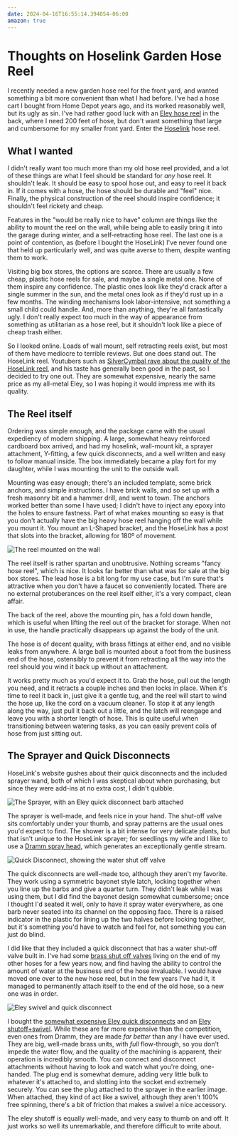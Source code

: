 ```yaml
---
date: 2024-04-16T16:55:14.394054-06:00
amazon: true
---
```


# Thoughts on Hoselink Garden Hose Reel

I recently needed a new garden hose reel for the front yard, and wanted something a bit more convenient than what I had before. I've had a hose cart I bought from Home Depot years ago, and its worked reasonably well, but its ugly as sin. I've had rather good luck with an [Eley hose reel](https://www.eleyhosereels.com) in the back, where I need 200 feet of hose, but don't want something that large and cumbersome for my smaller front yard. Enter the [Hoselink](https://www.hoselink.com) hose reel.

## What I wanted

I didn't really want too much more than my old hose reel provided, and a lot of these things are what I feel should be standard for _any_ hose reel. It shouldn't leak. It should be easy to spool hose out, and easy to reel it back in. If it comes with a hose, the hose should be durable and "feel" nice. Finally, the physical construction of the reel should inspire confidence; it shouldn't feel rickety and cheap.

Features in the "would be really nice to have" column are things like the ability to mount the reel on the wall, while being able to easily bring it into the garage during winter, and a self-retracting hose reel. The last one is a point of contention, as (before I bought the HoseLink) I've never found one that held up particularly well, and was quite averse to them, despite wanting them to work.

Visiting big box stores, the options are scarce. There are usually a few cheap, plastic hose reels for sale, and maybe a single metal one. None of them inspire any confidence. The plastic ones look like they'd crack after a single summer in the sun, and the metal ones look as if they'd rust up in a few months. The winding mechanisms look labor-intensive, not something a small child could handle. And, more than anything, they're all fantastically ugly. I don't really expect too much in the way of appearance from something as utilitarian as a hose reel, but it shouldn't look like a piece of cheap trash either.

So I looked online. Loads of wall mount, self retracting reels exist, but most of them have mediocre to terrible reviews. But one does stand out. The HoseLink reel. Youtubers such as [SilverCymbal rave about the quality of the HoseLink reel](https://www.youtube.com/watch?v=OKnZG2o97H4), and his taste has generally been good in the past, so I decided to try one out. They are somewhat expensive, nearly the same price as my all-metal Eley, so I was hoping it would impress me with its quality.

## The Reel itself

Ordering was simple enough, and the package came with the usual expediency of modern shipping. A large, somewhat heavy reinforced cardboard box arrived, and had my hoselink, wall-mount kit, a sprayer attachment, Y-fitting, a few quick disconnects, and a well written and easy to follow manual inside. The box immediately became a play fort for my daughter, while I was mounting the unit to the outside wall.

Mounting was easy enough; there's an included template, some brick anchors, and simple instructions. I have brick walls, and so set up with a fresh masonry bit and a hammer drill, and went to town. The anchors worked better than some I have used; I didn't have to inject any epoxy into the holes to ensure fastness. Part of what makes mounting so easy is that you don't actually have the big heavy hose reel hanging off the wall while you mount it. You mount an L-Shaped bracket, and the HoseLink has a post that slots into the bracket, allowing for 180º of movement.

![The reel mounted on the wall](/postimages/hoselink.jpg)

The reel itself is rather spartan and unobtrusive. Nothing screams "fancy hose reel", which is nice. It looks far better than what was for sale at the big box stores. The lead hose is a bit long for my use case, but I'm sure that's attractive when you don't have a faucet so conveniently located. There are no external protuberances on the reel itself either, it's a very compact, clean affair.

The back of the reel, above the mounting pin, has a fold down handle, which is useful when lifting the reel out of the bracket for storage. When not in use, the handle practically disappears up against the body of the unit.

The hose is of decent quality, with brass fittings at either end, and no visible leaks from anywhere. A large ball is mounted about a foot from the business end of the hose, ostensibly to prevent it from retracting all the way into the reel should you wind it back up without an attachment.

It works pretty much as you'd expect it to. Grab the hose, pull out the length you need, and it retracts a couple inches and then locks in place. When it's time to reel it back in, just give it a gentle tug, and the reel will start to wind the hose up, like the cord on a vacuum cleaner. To stop it at any length along the way, just pull it back out a little, and the latch will reengage and leave you with a shorter length of hose. This is quite useful when transitioning between watering tasks, as you can easily prevent coils of hose from just sitting out.

## The Sprayer and Quick Disconnects

HoseLink's website gushes about their quick disconnects and the included sprayer wand, both of which I was skeptical about when purchasing, but since they were add-ins at no extra cost, I didn't quibble.

![The Sprayer, with an Eley quick disconnect barb attached](/postimages/hoselink-sprayer.jpg)

The sprayer is well-made, and feels nice in your hand. The shut-off valve sits comfortably under your thumb, and spray patterns are the usual ones you'd expect to find. The shower is a bit intense for very delicate plants, but that isn't unique to the HoseLink sprayer; for seedlings my wife and I like to use a [Dramm spray head](https://amzn.to/3W2slJU), which generates an exceptionally gentle stream.

![Quick Disconnect, showing the water shut off valve](/postimages/hoselink-qd.jpg)

The quick disconnects are well-made too, although they aren't my favorite. They work using a symmetric bayonet style latch, locking together when you line up the barbs and give a quarter turn. They didn't leak while I was using them, but I did find the bayonet design somewhat cumbersome; once I thought I'd seated it well, only to have it spray water everywhere, as one barb never seated into its channel on the opposing face. There is a raised indicator in the plastic for lining up the two halves before locking together, but it's something you'd have to watch and feel for, not something you can just do blind.

I did like that they included a quick disconnect that has a water shut-off valve built in. I've had some [brass shut off valves](https://amzn.to/3W2sHQK) living on the end of my other hoses for a few years now, and find having the ability to control the amount of water at the business end of the hose invaluable. I would have moved one over to the new hose reel, but in the few years I've had it, it managed to permanently attach itself to the end of the old hose, so a new one was in order.

![Eley swivel and quick disconnect](/postimages/eley-swivel-and-qd.jpg)

I bought the [somewhat expensive Eley quick disconnects](https://www.eleyhosereels.com/products/garden-hose-quick-connectors) and an [Eley shutoff+swivel](https://www.eleyhosereels.com/products/garden-hose-shut-off-valve-with-swivel-fitting). While these are far more expensive than the competition, even ones from Dramm, they are made _far better_ than any I have ever used. They are big, well-made brass units, with _full_ flow-through, so you don't impede the water flow, and the quality of the machining is apparent, their operation is incredibly smooth. You can connect and disconnect attachments without having to look and watch what you're doing, one-handed. The plug end is somewhat demure, adding very little bulk to whatever it's attached to, and slotting into the socket end extremely securely. You can see the plug attached to the sprayer in the earlier image. When attached, they kind of act like a swivel, although they aren't 100% free spinning, there's a bit of friction that makes a swivel a nice accessory.

The eley shutoff is equally well-made, and very easy to thumb on and off. It just works so well its unremarkable, and therefore difficult to write about.
